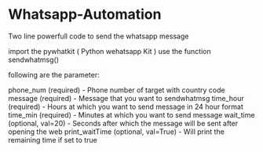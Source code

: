 # Whatsapp-Automation
Two line powerfull code to send the whatsapp message

import the pywhatkit ( Python wehatsapp Kit )
use the function sendwhatmsg()

following are the parameter:

phone_num (required) - Phone number of target with country code
message (required) - Message that you want to sendwhatmsg
time_hour (required) - Hours at which you want to send message in 24 hour format
time_min (required) - Minutes at which you want to send message
wait_time (optional, val=20) - Seconds after which the message will be sent after opening the web
print_waitTime (optional, val=True) - Will print the remaining time if set to true
